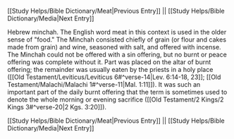 [[Study Helps/Bible Dictionary/Meat|Previous Entry]]  ||  [[Study Helps/Bible Dictionary/Media|Next Entry]]

 Hebrew minchah. The English word meat in this context is used in the older sense of "food." The Minchah consisted chiefly of grain (or flour and cakes made from grain) and wine, seasoned with salt, and offered with incense. The Minchah could not be offered with a sin offering, but no burnt or peace offering was complete without it. Part was placed on the altar of burnt offering; the remainder was usually eaten by the priests in a holy place ([[Old Testament/Leviticus/Leviticus 6#^verse-14|Lev. 6:14-18, 23]]; [[Old Testament/Malachi/Malachi 1#^verse-11|Mal. 1:11]]). It was such an important part of the daily burnt offering that the term is sometimes used to denote the whole morning or evening sacrifice ([[Old Testament/2 Kings/2 Kings 3#^verse-20|2 Kgs. 3:20]]).

[[Study Helps/Bible Dictionary/Meat|Previous Entry]]  ||  [[Study Helps/Bible Dictionary/Media|Next Entry]]
